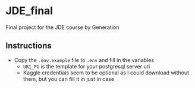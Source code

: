 # JDE_final

Final project for the JDE course by Generation

## Instructions

- Copy the `.env.example` file to `.env` and fill in the variables
  - `URI_PG` is the template for your postgresql server uri
  - Kaggle credentials seem to be optional as I could download without them, but you can fill it in just in case
